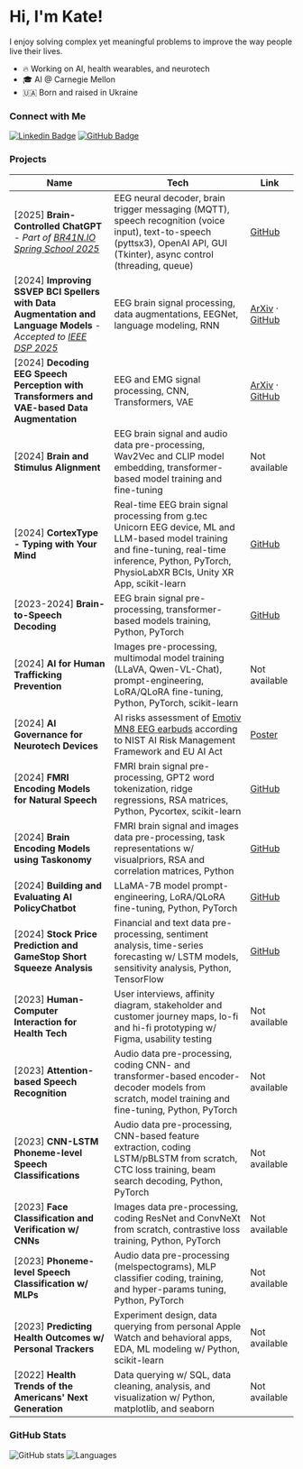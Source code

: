 # Hi, I'm Kate!

I enjoy solving complex yet meaningful problems to improve the way people live their lives.

- 🔥 Working on AI, health wearables, and neurotech
- 🎓 AI @ Carnegie Mellon
- 🇺🇦 Born and raised in Ukraine

### Connect with Me
[![Linkedin Badge](https://img.shields.io/badge/-LinkedIn-306EA8?style=flat&logo=Linkedin&logoColor=white&link=https://www.linkedin.com/in/kateryna-shapovalenko-72541b125/)](https://www.linkedin.com/in/kateryna-shapovalenko-72541b125/)
[![GitHub Badge](https://img.shields.io/badge/-GitHub-2F2F2F?style=flat&logo=github&logoColor=white&link=https://github.com/kshapovalenko)](https://github.com/kshapovalenko)

### Projects 

| Name         | Tech                  | Link         |
|--------------|-----------------------|--------------|
| [2025] **Brain-Controlled ChatGPT** - *Part of* [*BR41N.IO Spring School 2025*](https://www.br41n.io/Spring-School-2025) | EEG neural decoder, brain trigger messaging (MQTT), speech recognition (voice input), text-to-speech (pyttsx3), OpenAI API, GUI (Tkinter), async control (threading, queue) | [GitHub](https://github.com/Eddyzzzzz/G.TEC-Hackathon) | 
| [2024] **Improving SSVEP BCI Spellers with Data Augmentation and Language Models** - *Accepted to* [*IEEE DSP 2025*](https://2025.ic-dsp.org/) | EEG brain signal processing, data augmentations, EEGNet, language modeling, RNN | [ArXiv](https://arxiv.org/abs/2412.20052) · [GitHub](https://github.com/kkipngenokoech/Hybrid-EEGNET-CharRNN-predictor) | 
| [2024] **Decoding EEG Speech Perception with Transformers and VAE-based Data Augmentation** | EEG and EMG signal processing, CNN, Transformers, VAE | [ArXiv](https://arxiv.org/abs/2501.04359) · [GitHub](https://github.com/YHTerrance/silent_speech) | 
| [2024] **Brain and Stimulus Alignment** | EEG brain signal and audio data pre-processing, Wav2Vec and CLIP model embedding, transformer-based model training and fine-tuning | Not available | 
| [2024] **CortexType - Typing with Your Mind** | Real-time EEG brain signal processing from g.tec Unicorn EEG device, ML and LLM-based model training and fine-tuning, real-time inference, Python, PyTorch, PhysioLabXR BCIs, Unity XR App, scikit-learn | [GitHub](https://github.com/kshapovalenko/Neureality-Hack-CortexType) |
| [2023-2024] **Brain-to-Speech Decoding** | EEG brain signal pre-processing, transformer-based models training, Python, PyTorch | [GitHub](https://github.com/kshapovalenko/DL-EEG-Speech-Decoder) |
| [2024] **AI for Human Trafficking Prevention** | Images pre-processing, multimodal model training (LLaVA, Qwen-VL-Chat), prompt-engineering, LoRA/QLoRA fine-tuning, Python, PyTorch, scikit-learn | Not available |
| [2024] **AI Governance for Neurotech Devices** | AI risks assessment of [Emotiv MN8 EEG earbuds](https://www.emotiv.com/products/mn8) according to NIST AI Risk Management Framework and EU AI Act | [Poster](https://drive.google.com/file/d/1PvTsJIrRJl9jN_BjuYbIolc2fabKLzYH/view?usp=sharin) |
| [2024] **FMRI Encoding Models for Natural Speech** | FMRI brain signal pre-processing, GPT2 word tokenization, ridge regressions, RSA matrices, Python, Pycortex, scikit-learn | [GitHub](https://github.com/kshapovalenko/Neuro-AI-fMRI-Speech-Encoder) |
| [2024] **Brain Encoding Models using Taskonomy** | FMRI brain signal and images data pre-processing, task representations w/ visualpriors, RSA and correlation matrices, Python | [GitHub](https://github.com/kshapovalenko/Neuro-AI-fMRI-Encoder-Taskonomy) | 
| [2024] **Building and Evaluating AI PolicyChatbot** | LLaMA-7B model prompt-engineering, LoRA/QLoRA fine-tuning, Python, PyTorch | [GitHub](https://github.com/kshapovalenko/NL-X-and-LLM-AI-PolicyChat) |
| [2024] **Stock Price Prediction and GameStop Short Squeeze Analysis** | Financial and text data pre-processing, sentiment analysis, time-series forecasting w/ LSTM models, sensitivity analysis, Python, TensorFlow | [GitHub](https://github.com/kshapovalenko/NL-X-and-LLM-Stock-Prediction) |
| [2023] **Human-Computer Interaction for Health Tech** | User interviews, affinity diagram, stakeholder and customer journey maps, lo-fi and hi-fi prototyping w/ Figma, usability testing | Not available |
| [2023] **Attention-based Speech Recognition** | Audio data pre-processing, coding CNN- and transformer-based encoder-decoder models from scratch, model training and fine-tuning, Python, PyTorch | Not available |
| [2023] **CNN-LSTM Phoneme-level Speech Classifications** | Audio data pre-processing, CNN-based feature extraction, coding LSTM/pBLSTM from scratch, CTC loss training, beam search decoding, Python, PyTorch | Not available |
| [2023] **Face Classification and Verification w/ CNNs** | Images data pre-processing, coding ResNet and ConvNeXt from scratch, contrastive loss training, Python, PyTorch | Not available |
| [2023] **Phoneme-level Speech Classification w/ MLPs** | Audio data pre-processing (melspectograms), MLP classifier coding, training, and hyper-params tuning, Python, PyTorch | Not available |
| [2023] **Predicting Health Outcomes w/ Personal Trackers** | Experiment design, data querying from personal Apple Watch and behavioral apps, EDA, ML modeling w/ Python, scikit-learn | Not available |
| [2022] **Health Trends of the Americans' Next Generation** | Data querying w/ SQL, data cleaning, analysis, and visualization w/ Python, matplotlib, and seaborn | Not available |

### GitHub Stats
![GitHub stats](https://github-readme-stats.vercel.app/api?username=kshapovalenko&show_icons=true&count_private=true&theme=algolia&hide_rank=true&custom_title=GitHub%20Stats&include_all_commits=true&hide=issues,contribs&hide_title=false&line_height=24&card_width=285)
![Languages](https://github-readme-stats.vercel.app/api/top-langs/?username=kshapovalenko&layout=compact&hide=jupyter%20notebook&theme=algolia&custom_title=Top%20Languages&langs_count=4)
